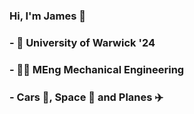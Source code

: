 ### Hi, I'm James 👋

<!--
**jswift01/jswift01** is a ✨ _special_ ✨ repository because its `README.md` (this file) appears on your GitHub profile.

Here are some ideas to get you started:
- 🏫 University of Warwick '24
- 🔭 I’m currently working on ...
- 🌱 I’m currently learning ...
- 👯 I’m looking to collaborate on ...
- 🤔 I’m looking for help with ...
- 💬 Ask me about ...
- 📫 How to reach me: ...
- 😄 Pronouns: ...
- ⚡ Fun fact: ...
-->
### - 🏫 University of Warwick '24
### - 👨‍🔧 MEng Mechanical Engineering
### - Cars 🚗, Space 🚀 and Planes ✈️
